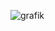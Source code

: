 ![grafik](https://github.com/kvthrin/OppoSewer/assets/119801253/d05ee727-5d50-43c5-bbe0-d7a0f491c0c7)
